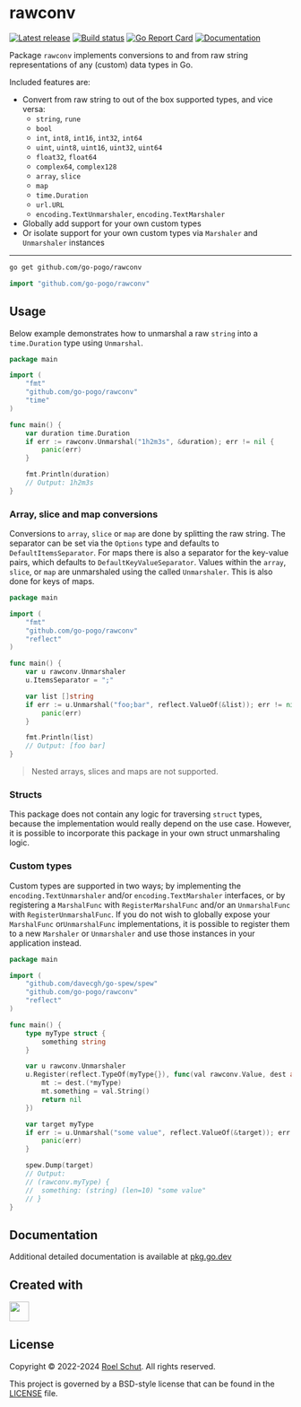 rawconv
=======
[![Latest release][latest-release-img]][latest-release-url]
[![Build status][build-status-img]][build-status-url]
[![Go Report Card][report-img]][report-url]
[![Documentation][doc-img]][doc-url]

[latest-release-img]: https://img.shields.io/github/release/go-pogo/rawconv.svg?label=latest

[latest-release-url]: https://github.com/go-pogo/rawconv/releases

[build-status-img]: https://github.com/go-pogo/rawconv/actions/workflows/test.yml/badge.svg

[build-status-url]: https://github.com/go-pogo/rawconv/actions/workflows/test.yml

[report-img]: https://goreportcard.com/badge/github.com/go-pogo/rawconv

[report-url]: https://goreportcard.com/report/github.com/go-pogo/rawconv

[doc-img]: https://godoc.org/github.com/go-pogo/rawconv?status.svg

[doc-url]: https://pkg.go.dev/github.com/go-pogo/rawconv


Package `rawconv` implements conversions to and from raw string representations of any (custom) data types in Go.

Included features are:

- Convert from raw string to out of the box supported types, and vice versa:
    * `string`, `rune`
    * `bool`
    * `int`, `int8`, `int16`, `int32`, `int64`
    * `uint`, `uint8`, `uint16`, `uint32`, `uint64`
    * `float32`, `float64`
    * `complex64`, `complex128`
    * `array`, `slice`
    * `map`
    * `time.Duration`
    * `url.URL`
    * `encoding.TextUnmarshaler`, `encoding.TextMarshaler`
- Globally add support for your own custom types
- Or isolate support for your own custom types via `Marshaler` and `Unmarshaler` instances

<hr>

```sh
go get github.com/go-pogo/rawconv
```

```go
import "github.com/go-pogo/rawconv"
```

## Usage

Below example demonstrates how to unmarshal a raw `string` into a `time.Duration` type using `Unmarshal`.

```go
package main

import (
    "fmt"
    "github.com/go-pogo/rawconv"
    "time"
)

func main() {
    var duration time.Duration
    if err := rawconv.Unmarshal("1h2m3s", &duration); err != nil {
        panic(err)
    }

    fmt.Println(duration)
    // Output: 1h2m3s
}
```

### Array, slice and map conversions

Conversions to `array`, `slice` or `map` are done by splitting the raw string. The separator can be set via the
`Options` type and defaults to `DefaultItemsSeparator`. For maps there is also a separator for the key-value pairs,
which defaults to `DefaultKeyValueSeparator`.
Values within the `array`, `slice`, or `map` are unmarshaled using the called `Unmarshaler`. This is also done for keys
of maps.

```go
package main

import (
    "fmt"
    "github.com/go-pogo/rawconv"
    "reflect"
)

func main() {
    var u rawconv.Unmarshaler
    u.ItemsSeparator = ";"

    var list []string
    if err := u.Unmarshal("foo;bar", reflect.ValueOf(&list)); err != nil {
        panic(err)
    }

    fmt.Println(list)
    // Output: [foo bar]
}
```

> Nested arrays, slices and maps are not supported.

### Structs

This package does not contain any logic for traversing `struct` types, because the implementation would really depend
on the use case. However, it is possible to incorporate this package in your own struct unmarshaling logic.

### Custom types

Custom types are supported in two ways; by implementing the `encoding.TextUnmarshaler` and/or `encoding.TextMarshaler`
interfaces, or by registering a `MarshalFunc` with `RegisterMarshalFunc` and/or an `UnmarshalFunc` with
`RegisterUnmarshalFunc`.
If you do not wish to globally expose your `MarshalFunc` or`UnmarshalFunc` implementations, it is possible to register
them to a new `Marshaler` or `Unmarshaler` and use those instances in your application instead.

```go
package main

import (
    "github.com/davecgh/go-spew/spew"
    "github.com/go-pogo/rawconv"
    "reflect"
)

func main() {
    type myType struct {
        something string
    }

    var u rawconv.Unmarshaler
    u.Register(reflect.TypeOf(myType{}), func(val rawconv.Value, dest any) error {
        mt := dest.(*myType)
        mt.something = val.String()
        return nil
    })

    var target myType
    if err := u.Unmarshal("some value", reflect.ValueOf(&target)); err != nil {
        panic(err)
    }

    spew.Dump(target)
    // Output:
    // (rawconv.myType) {
    //  something: (string) (len=10) "some value"
    // }
}
```

## Documentation

Additional detailed documentation is available at [pkg.go.dev][doc-url]

## Created with

<a href="https://www.jetbrains.com/?from=go-pogo" target="_blank"><img src="https://resources.jetbrains.com/storage/products/company/brand/logos/GoLand_icon.png" width="35" /></a>

## License

Copyright © 2022-2024 [Roel Schut](https://roelschut.nl). All rights reserved.

This project is governed by a BSD-style license that can be found in the [LICENSE](LICENSE) file.
